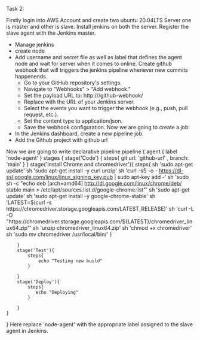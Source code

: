 Task 2:

Firstly login into AWS Account and create two ubuntu 20.04LTS Server one is master and other is slave.
Install jenkins on both the server.
Register the slave agent with the Jenkins master.
   * Manage jenkins
   * create node
   * Add username and secret file as well as label that defines the agent node and wait for server when it comes to online.
Create github webhook that will triggers the jenkins pipeline whenever new commits happenends.
     * Go to your GitHub repository's settings.
     * Navigate to "Webhooks" > "Add webhook."
     * Set the payload URL to: http://<jenkins-url>/github-webhook/
     * Replace <jenkins-url> with the URL of your Jenkins server.
     * Select the events you want to trigger the webhook (e.g., push, pull request, etc.).
     * Set the content type to application/json.
     * Save the webhook configuration.
Now we are going to create a job:
  * In the Jenkins dashboard, create a new pipeline job.
  * Add the Github project with github url
    
Now we are going to write declarative pipeline
pipeline {
    agent { label 'node-agent' }
    stages {
        stage('Code') {
            steps{
                git url: 'github-url' , branch: 'main'
                 }
                        }
        stage('Install Chrome and chromedriver'){
            steps{
               sh 'sudo apt-get update'
                sh 'sudo apt-get install -y curl unzip'
                sh 'curl -sS -o - https://dl-ssl.google.com/linux/linux_signing_key.pub | sudo apt-key add -'
                sh 'sudo sh -c "echo deb [arch=amd64] http://dl.google.com/linux/chrome/deb/ stable main > 
                /etc/apt/sources.list.d/google-chrome.list"'
                sh 'sudo apt-get update'
                sh 'sudo apt-get install -y google-chrome-stable'
                sh 'LATEST=$(curl -s https://chromedriver.storage.googleapis.com/LATEST_RELEASE)'
                sh 'curl -L -O "https://chromedriver.storage.googleapis.com/${LATEST}/chromedriver_linux64.zip"'
                sh 'unzip chromedriver_linux64.zip'
                sh 'chmod +x chromedriver'
                sh 'sudo mv chromedriver /usr/local/bin/'
            }
            
        }
        stage('Test'){
            steps{
                echo "Testing new build"
            }
            
        }
        stage('Deploy'){
            steps{
               echo "Deploying" 
            }
            
        }
    }
}
Here replace 'node-agent' with the appropriate label assigned to the slave agent in Jenkins.
